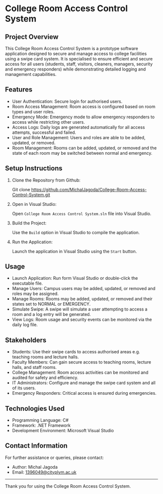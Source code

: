 # College Room Access Control System

## Project Overview
This College Room Access Control System is a prototype software application designed to secure and manage access to college facilities 
using a swipe card system. It is specialised to ensure efficient and secure access for all users (students, staff, visitors, cleaners, 
managers, security and emergency responders) while demonstrating detailed logging and management capabilities.

## Features
- User Authentication: Secure login for authorised users.
- Room Access Management: Room access is configured based on room types and user roles.
- Emergency Mode: Emergency mode to allow emergency responders to access while restricting other users.
- Access Logs: Daily logs are generated automatically for all access attempts, successful and failed.
- User and Role Management: Users and roles are able to be added, updated, or removed.
- Room Management: Rooms can be added, updated, or removed and the state of each room may be switched between normal and emergency.

## Setup Instructions
1. Clone the Repository from Github:
   
   Git clone https://github.com/MichalJagoda/College-Room-Access-Control-System.git
   
2. Open in Visual Studio:
   
   Open `College Room Access Control System.sln` file into Visual Studio.

4. Build the Project:
   
   Use the `Build` option in Visual Studio to compile the application.
   
6. Run the Application:
   
   Launch the application in Visual Studio using the `Start` button.

## Usage
- Launch Application: Run form Visual Studio or double-click the executable file.
- Manage Users: Campus users may be added, updated, or removed and roles may be assigned.
- Manage Rooms: Rooms may be added, updated, or removed and their states set to NORMAL or EMERGENCY.
- Simulate Swipe: A swipe will simulate a user attempting to access a room and a log entry will be generated.
- View Logs: Room usage and security events can be monitored via the daily log file.

## Stakeholders
- Students: Use their swipe cards to access authorised areas e.g. teaching rooms and lecture halls.
- Faculty Members: Can gain secure access to teaching rooms, lecture halls, and staff rooms.
- College Management: Room access activities can be monitored and audited for safety and efficiency.
- IT Administrators: Configure and manage the swipe card system and all of its users.
- Emergency Responders: Critical access is ensured during emergencies.

## Technologies Used
- Programming Language: C#
- Framework: .NET Framework
- Development Environment: Microsoft Visual Studio

## Contact Information
For further assistance or queries, please contact:
- Author: Michal Jagoda
- Email: 1396049@cityplym.ac.uk

---
Thank you for using the College Room Access Control System. 

